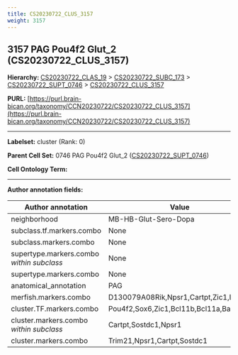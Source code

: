 ```yaml
---
title: CS20230722_CLUS_3157
weight: 3157
---
```

## 3157 PAG Pou4f2 Glut_2 (CS20230722_CLUS_3157)
<b>Hierarchy: </b>
[CS20230722_CLAS_19](../CS20230722_CLAS_19) >
[CS20230722_SUBC_173](../CS20230722_SUBC_173) >
[CS20230722_SUPT_0746](../CS20230722_SUPT_0746) >
[CS20230722_CLUS_3157](../CS20230722_CLUS_3157)

**PURL:** [https://purl.brain-bican.org/taxonomy/CCN20230722/CS20230722_CLUS_3157](https://purl.brain-bican.org/taxonomy/CCN20230722/CS20230722_CLUS_3157)

---


**Labelset:** cluster (Rank: 0)

**Parent Cell Set:** 0746 PAG Pou4f2 Glut_2 ([CS20230722_SUPT_0746](../CS20230722_SUPT_0746))



**Cell Ontology Term:** 

[MARKER GENES.]: #


---

[TRANSFERRED ANNOTATIONS.]: #


[AUTHOR ANNOTATION FIELDS.]: #


**Author annotation fields:**

| Author annotation | Value |
|-------------------|-------|
|neighborhood|MB-HB-Glut-Sero-Dopa|
|subclass.tf.markers.combo|None|
|subclass.markers.combo|None|
|supertype.markers.combo _within subclass_|None|
|supertype.markers.combo|None|
|anatomical_annotation|PAG|
|merfish.markers.combo|D130079A08Rik,Npsr1,Cartpt,Zic1,Barhl1|
|cluster.TF.markers.combo|Pou4f2,Sox6,Zic1,Bcl11b,Bcl11a,Barhl1|
|cluster.markers.combo _within subclass_|Cartpt,Sostdc1,Npsr1|
|cluster.markers.combo|Trim21,Npsr1,Cartpt,Sostdc1|
